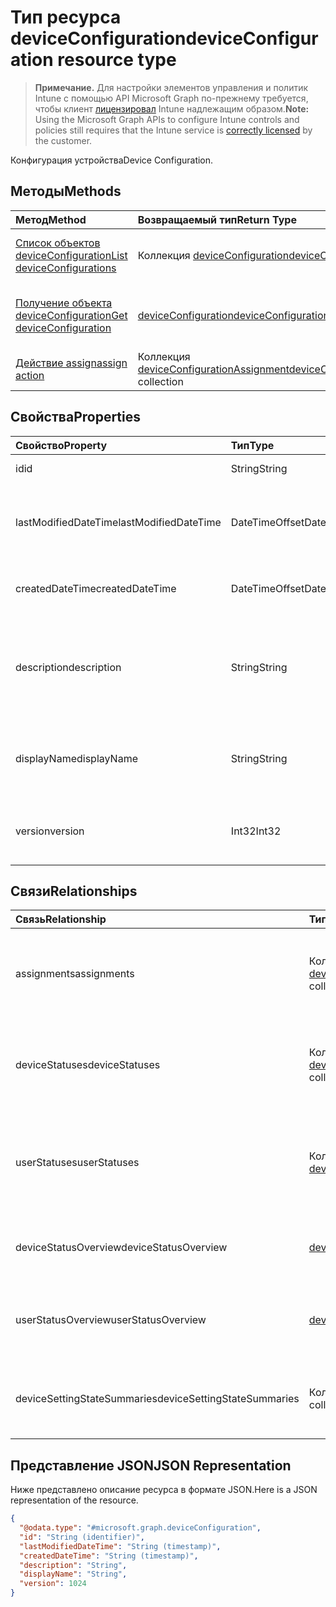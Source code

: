 # <a name="deviceconfiguration-resource-type"></a><span data-ttu-id="cb9d0-101">Тип ресурса deviceConfiguration</span><span class="sxs-lookup"><span data-stu-id="cb9d0-101">deviceConfiguration resource type</span></span>

> <span data-ttu-id="cb9d0-102">**Примечание.** Для настройки элементов управления и политик Intune с помощью API Microsoft Graph по-прежнему требуется, чтобы клиент [лицензировал](https://go.microsoft.com/fwlink/?linkid=839381) Intune надлежащим образом.</span><span class="sxs-lookup"><span data-stu-id="cb9d0-102">**Note:** Using the Microsoft Graph APIs to configure Intune controls and policies still requires that the Intune service is [correctly licensed](https://go.microsoft.com/fwlink/?linkid=839381) by the customer.</span></span>

<span data-ttu-id="cb9d0-103">Конфигурация устройства</span><span class="sxs-lookup"><span data-stu-id="cb9d0-103">Device Configuration.</span></span>
## <a name="methods"></a><span data-ttu-id="cb9d0-104">Методы</span><span class="sxs-lookup"><span data-stu-id="cb9d0-104">Methods</span></span>
|<span data-ttu-id="cb9d0-105">Метод</span><span class="sxs-lookup"><span data-stu-id="cb9d0-105">Method</span></span>|<span data-ttu-id="cb9d0-106">Возвращаемый тип</span><span class="sxs-lookup"><span data-stu-id="cb9d0-106">Return Type</span></span>|<span data-ttu-id="cb9d0-107">Описание</span><span class="sxs-lookup"><span data-stu-id="cb9d0-107">Description</span></span>|
|:---|:---|:---|
|[<span data-ttu-id="cb9d0-108">Список объектов deviceConfiguration</span><span class="sxs-lookup"><span data-stu-id="cb9d0-108">List deviceConfigurations</span></span>](../api/intune_deviceconfig_deviceconfiguration_list.md)|<span data-ttu-id="cb9d0-109">Коллекция [deviceConfiguration](../resources/intune_deviceconfig_deviceconfiguration.md)</span><span class="sxs-lookup"><span data-stu-id="cb9d0-109">[deviceConfiguration](../resources/intune_deviceconfig_deviceconfiguration.md) collection</span></span>|<span data-ttu-id="cb9d0-110">Список свойств и связей объектов [deviceConfiguration](../resources/intune_deviceconfig_deviceconfiguration.md).</span><span class="sxs-lookup"><span data-stu-id="cb9d0-110">List properties and relationships of the [deviceConfiguration](../resources/intune_deviceconfig_deviceconfiguration.md) objects.</span></span>|
|[<span data-ttu-id="cb9d0-111">Получение объекта deviceConfiguration</span><span class="sxs-lookup"><span data-stu-id="cb9d0-111">Get deviceConfiguration</span></span>](../api/intune_deviceconfig_deviceconfiguration_get.md)|[<span data-ttu-id="cb9d0-112">deviceConfiguration</span><span class="sxs-lookup"><span data-stu-id="cb9d0-112">deviceConfiguration</span></span>](../resources/intune_deviceconfig_deviceconfiguration.md)|<span data-ttu-id="cb9d0-113">Чтение свойств и связей объекта [deviceConfiguration](../resources/intune_deviceconfig_deviceconfiguration.md).</span><span class="sxs-lookup"><span data-stu-id="cb9d0-113">Read properties and relationships of [plannerProgressTaskBoardTaskFormat](../resources/intune_deviceconfig_deviceconfiguration.md) object.</span></span>|
|[<span data-ttu-id="cb9d0-114">Действие assign</span><span class="sxs-lookup"><span data-stu-id="cb9d0-114">assign action</span></span>](../api/intune_deviceconfig_deviceconfiguration_assign.md)|<span data-ttu-id="cb9d0-115">Коллекция [deviceConfigurationAssignment](../resources/intune_deviceconfig_deviceconfigurationassignment.md)</span><span class="sxs-lookup"><span data-stu-id="cb9d0-115">[deviceConfigurationAssignment](../resources/intune_deviceconfig_deviceconfigurationassignment.md) collection</span></span>|<span data-ttu-id="cb9d0-116">Н/Д</span><span class="sxs-lookup"><span data-stu-id="cb9d0-116">Not yet documented</span></span>|

## <a name="properties"></a><span data-ttu-id="cb9d0-117">Свойства</span><span class="sxs-lookup"><span data-stu-id="cb9d0-117">Properties</span></span>
|<span data-ttu-id="cb9d0-118">Свойство</span><span class="sxs-lookup"><span data-stu-id="cb9d0-118">Property</span></span>|<span data-ttu-id="cb9d0-119">Тип</span><span class="sxs-lookup"><span data-stu-id="cb9d0-119">Type</span></span>|<span data-ttu-id="cb9d0-120">Описание</span><span class="sxs-lookup"><span data-stu-id="cb9d0-120">Description</span></span>|
|:---|:---|:---|
|<span data-ttu-id="cb9d0-121">id</span><span class="sxs-lookup"><span data-stu-id="cb9d0-121">id</span></span>|<span data-ttu-id="cb9d0-122">String</span><span class="sxs-lookup"><span data-stu-id="cb9d0-122">String</span></span>|<span data-ttu-id="cb9d0-123">Ключ объекта.</span><span class="sxs-lookup"><span data-stu-id="cb9d0-123">Key of the setting.</span></span>|
|<span data-ttu-id="cb9d0-124">lastModifiedDateTime</span><span class="sxs-lookup"><span data-stu-id="cb9d0-124">lastModifiedDateTime</span></span>|<span data-ttu-id="cb9d0-125">DateTimeOffset</span><span class="sxs-lookup"><span data-stu-id="cb9d0-125">DateTimeOffset</span></span>|<span data-ttu-id="cb9d0-126">Дата и время последнего изменения объекта.</span><span class="sxs-lookup"><span data-stu-id="cb9d0-126">DateTime the object was last modified.</span></span>|
|<span data-ttu-id="cb9d0-127">createdDateTime</span><span class="sxs-lookup"><span data-stu-id="cb9d0-127">createdDateTime</span></span>|<span data-ttu-id="cb9d0-128">DateTimeOffset</span><span class="sxs-lookup"><span data-stu-id="cb9d0-128">DateTimeOffset</span></span>|<span data-ttu-id="cb9d0-129">Дата и время создания объекта.</span><span class="sxs-lookup"><span data-stu-id="cb9d0-129">DateTime the object was created.</span></span>|
|<span data-ttu-id="cb9d0-130">description</span><span class="sxs-lookup"><span data-stu-id="cb9d0-130">description</span></span>|<span data-ttu-id="cb9d0-131">String</span><span class="sxs-lookup"><span data-stu-id="cb9d0-131">String</span></span>|<span data-ttu-id="cb9d0-132">Указанное администратором описание конфигурации устройства.</span><span class="sxs-lookup"><span data-stu-id="cb9d0-132">Admin provided description of the Device Configuration.</span></span>|
|<span data-ttu-id="cb9d0-133">displayName</span><span class="sxs-lookup"><span data-stu-id="cb9d0-133">displayName</span></span>|<span data-ttu-id="cb9d0-134">String</span><span class="sxs-lookup"><span data-stu-id="cb9d0-134">String</span></span>|<span data-ttu-id="cb9d0-135">Указанное администратором имя конфигурации устройства.</span><span class="sxs-lookup"><span data-stu-id="cb9d0-135">Admin provided name of the device configuration.</span></span>|
|<span data-ttu-id="cb9d0-136">version</span><span class="sxs-lookup"><span data-stu-id="cb9d0-136">version</span></span>|<span data-ttu-id="cb9d0-137">Int32</span><span class="sxs-lookup"><span data-stu-id="cb9d0-137">Int32</span></span>|<span data-ttu-id="cb9d0-138">Версия конфигурации устройства.</span><span class="sxs-lookup"><span data-stu-id="cb9d0-138">Version of the device configuration.</span></span>|

## <a name="relationships"></a><span data-ttu-id="cb9d0-139">Связи</span><span class="sxs-lookup"><span data-stu-id="cb9d0-139">Relationships</span></span>
|<span data-ttu-id="cb9d0-140">Связь</span><span class="sxs-lookup"><span data-stu-id="cb9d0-140">Relationship</span></span>|<span data-ttu-id="cb9d0-141">Тип</span><span class="sxs-lookup"><span data-stu-id="cb9d0-141">Type</span></span>|<span data-ttu-id="cb9d0-142">Описание</span><span class="sxs-lookup"><span data-stu-id="cb9d0-142">Description</span></span>|
|:---|:---|:---|
|<span data-ttu-id="cb9d0-143">assignments</span><span class="sxs-lookup"><span data-stu-id="cb9d0-143">assignments</span></span>|<span data-ttu-id="cb9d0-144">Коллекция [deviceConfigurationAssignment](../resources/intune_deviceconfig_deviceconfigurationassignment.md)</span><span class="sxs-lookup"><span data-stu-id="cb9d0-144">[deviceConfigurationAssignment](../resources/intune_deviceconfig_deviceconfigurationassignment.md) collection</span></span>|<span data-ttu-id="cb9d0-145">Список назначений для профиля конфигурации устройства.</span><span class="sxs-lookup"><span data-stu-id="cb9d0-145">The list of assignments for the device configuration profile.</span></span>|
|<span data-ttu-id="cb9d0-146">deviceStatuses</span><span class="sxs-lookup"><span data-stu-id="cb9d0-146">deviceStatuses</span></span>|<span data-ttu-id="cb9d0-147">Коллекция [deviceConfigurationDeviceStatus](../resources/intune_deviceconfig_deviceconfigurationdevicestatus.md)</span><span class="sxs-lookup"><span data-stu-id="cb9d0-147">[deviceConfigurationDeviceStatus](../resources/intune_deviceconfig_deviceconfigurationdevicestatus.md) collection</span></span>|<span data-ttu-id="cb9d0-148">Состояние установки конфигурации для каждого устройства.</span><span class="sxs-lookup"><span data-stu-id="cb9d0-148">Device configuration installation status by device.</span></span>|
|<span data-ttu-id="cb9d0-149">userStatuses</span><span class="sxs-lookup"><span data-stu-id="cb9d0-149">userStatuses</span></span>|<span data-ttu-id="cb9d0-150">Коллекция [deviceConfigurationUserStatus](../resources/intune_deviceconfig_deviceconfigurationuserstatus.md)</span><span class="sxs-lookup"><span data-stu-id="cb9d0-150">[deviceConfigurationUserStatus](../resources/intune_deviceconfig_deviceconfigurationuserstatus.md) collection</span></span>|<span data-ttu-id="cb9d0-151">Состояние установки конфигурации устройства для каждого пользователя.</span><span class="sxs-lookup"><span data-stu-id="cb9d0-151">Device configuration installation stauts by user.</span></span>|
|<span data-ttu-id="cb9d0-152">deviceStatusOverview</span><span class="sxs-lookup"><span data-stu-id="cb9d0-152">deviceStatusOverview</span></span>|[<span data-ttu-id="cb9d0-153">deviceConfigurationDeviceOverview</span><span class="sxs-lookup"><span data-stu-id="cb9d0-153">deviceConfigurationDeviceOverview</span></span>](../resources/intune_deviceconfig_deviceconfigurationdeviceoverview.md)|<span data-ttu-id="cb9d0-154">Обзор состояния конфигураций устройств</span><span class="sxs-lookup"><span data-stu-id="cb9d0-154">Device Configuration devices status overview</span></span>|
|<span data-ttu-id="cb9d0-155">userStatusOverview</span><span class="sxs-lookup"><span data-stu-id="cb9d0-155">userStatusOverview</span></span>|[<span data-ttu-id="cb9d0-156">deviceConfigurationUserOverview</span><span class="sxs-lookup"><span data-stu-id="cb9d0-156">deviceConfigurationUserOverview</span></span>](../resources/intune_deviceconfig_deviceconfigurationuseroverview.md)|<span data-ttu-id="cb9d0-157">Обзор состояния конфигураций устройств по пользователям</span><span class="sxs-lookup"><span data-stu-id="cb9d0-157">Device Configuration users status overview</span></span>|
|<span data-ttu-id="cb9d0-158">deviceSettingStateSummaries</span><span class="sxs-lookup"><span data-stu-id="cb9d0-158">deviceSettingStateSummaries</span></span>|<span data-ttu-id="cb9d0-159">Коллекция [settingStateDeviceSummary](../resources/intune_deviceconfig_settingstatedevicesummary.md)</span><span class="sxs-lookup"><span data-stu-id="cb9d0-159">[settingStateDeviceSummary](../resources/intune_deviceconfig_settingstatedevicesummary.md) collection</span></span>|<span data-ttu-id="cb9d0-160">Сводка по состоянию параметров конфигурации устройств</span><span class="sxs-lookup"><span data-stu-id="cb9d0-160">Device Configuration Setting State Device Summary</span></span>|

## <a name="json-representation"></a><span data-ttu-id="cb9d0-161">Представление JSON</span><span class="sxs-lookup"><span data-stu-id="cb9d0-161">JSON Representation</span></span>
<span data-ttu-id="cb9d0-162">Ниже представлено описание ресурса в формате JSON.</span><span class="sxs-lookup"><span data-stu-id="cb9d0-162">Here is a JSON representation of the resource.</span></span>
<!-- {
  "blockType": "resource",
  "keyProperty": "id",
  "@odata.type": "microsoft.graph.deviceConfiguration"
}
-->
``` json
{
  "@odata.type": "#microsoft.graph.deviceConfiguration",
  "id": "String (identifier)",
  "lastModifiedDateTime": "String (timestamp)",
  "createdDateTime": "String (timestamp)",
  "description": "String",
  "displayName": "String",
  "version": 1024
}
```



